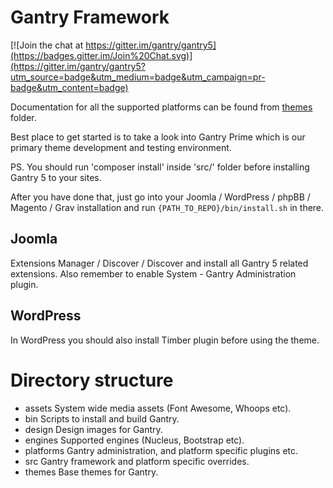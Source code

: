 Gantry Framework
================

[![Join the chat at https://gitter.im/gantry/gantry5](https://badges.gitter.im/Join%20Chat.svg)](https://gitter.im/gantry/gantry5?utm_source=badge&utm_medium=badge&utm_campaign=pr-badge&utm_content=badge)

Documentation for all the supported platforms can be found from [themes](themes/README.md) folder.

Best place to get started is to take a look into Gantry Prime which is our primary theme development and testing environment.

PS. You should run 'composer install' inside 'src/' folder before installing Gantry 5 to your sites.


After you have done that, just go into your Joomla / WordPress / phpBB / Magento / Grav installation and run ```{PATH_TO_REPO}/bin/install.sh``` in there.

## Joomla

Extensions Manager / Discover / Discover and install all Gantry 5 related extensions. Also remember to enable System - Gantry Administration plugin.

## WordPress

In WordPress you should also install Timber plugin before using the theme.

Directory structure
===================

- assets        System wide media assets (Font Awesome, Whoops etc).
- bin           Scripts to install and build Gantry.
- design        Design images for Gantry.
- engines       Supported engines (Nucleus, Bootstrap etc).
- platforms     Gantry administration, and platform specific plugins etc.
- src           Gantry framework and platform specific overrides.
- themes        Base themes for Gantry.
